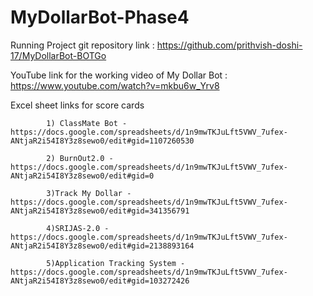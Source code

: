 # MyDollarBot-Phase4

Running Project git repository link : https://github.com/prithvish-doshi-17/MyDollarBot-BOTGo


YouTube link for the working video of My Dollar Bot : https://www.youtube.com/watch?v=mkbu6w_Yrv8

Excel sheet links for score cards

            1) ClassMate Bot - https://docs.google.com/spreadsheets/d/1n9mwTKJuLft5VWV_7ufex-ANtjaR2i54I8Y3z8sewo0/edit#gid=1107260530

            2) BurnOut2.0 - https://docs.google.com/spreadsheets/d/1n9mwTKJuLft5VWV_7ufex-ANtjaR2i54I8Y3z8sewo0/edit#gid=0
               
            3)Track My Dollar - https://docs.google.com/spreadsheets/d/1n9mwTKJuLft5VWV_7ufex-ANtjaR2i54I8Y3z8sewo0/edit#gid=341356791
               
            4)SRIJAS-2.0 - https://docs.google.com/spreadsheets/d/1n9mwTKJuLft5VWV_7ufex-ANtjaR2i54I8Y3z8sewo0/edit#gid=2138893164
               
            5)Application Tracking System - https://docs.google.com/spreadsheets/d/1n9mwTKJuLft5VWV_7ufex-ANtjaR2i54I8Y3z8sewo0/edit#gid=103272426

             
